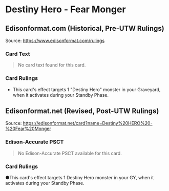 # Destiny Hero - Fear Monger

## Edisonformat.com (Historical, Pre-UTW Rulings)

Source: https://www.edisonformat.com/rulings

### Card Text

> No card text found for this card.

### Card Rulings

*   This card's effect targets 1 "Destiny Hero" monster in your Graveyard, when it activates during your Standby Phase.

## Edisonformat.net (Revised, Post-UTW Rulings)

Source: https://edisonformat.net/card?name=Destiny%20HERO%20-%20Fear%20Monger

### Edison-Accurate PSCT

> No Edison-Accurate PSCT available for this card.

### Card Rulings

●This card's effect targets 1 Destiny Hero monster in your GY, when it activates during your Standby Phase.
            